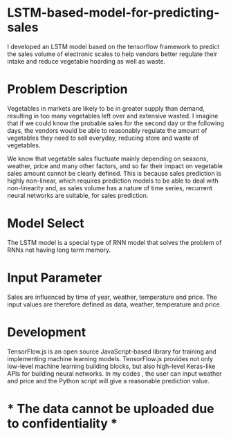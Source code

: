 # LSTM-based-model-for-predicting-sales
I developed an LSTM model based on the tensorflow framework to predict the sales volume of electronic scales to help vendors better regulate their intake and reduce vegetable hoarding as well as waste.

# Problem Description
Vegetables in markets are likely to be in greater supply than demand, resulting in too many vegetables left over and extensive wasted. I imagine that if we could know the probable sales for the second day or the following days, the vendors would be able to reasonably regulate the amount of vegetables they need to sell everyday, reducing store and waste of vegetables.

We know that vegetable sales fluctuate mainly depending on seasons, weather, price and many other factors, and so far their impact on vegetable sales amount cannot be clearly defined. This is because sales prediction is highly non-linear, which requires prediction models to be able to deal with non-linearity and, as sales volume has a nature of time series, recurrent neural networks are suitable, for sales prediction.

# Model Select
The LSTM model is a special type of RNN model that solves the problem of RNNs not having long term memory.

# Input Parameter
Sales are influenced by time of year, weather, temperature and price. The input values are therefore defined as data, weather, temperature and price.


# Development
TensorFlow.js is an open source JavaScript-based library for training and implementing machine learning models. TensorFlow.js provides not only low-level machine learning building blocks, but also high-level Keras-like APIs for building neural networks. In my codes , the user can input weather and price and the Python script will give a reasonable prediction value.

# * The data cannot be uploaded due to confidentiality *
